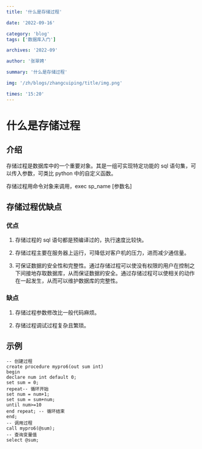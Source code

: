```yaml
---
title: '什么是存储过程'

date: '2022-09-16'

category: 'blog'
tags: ['数据库入门']

archives: '2022-09'

author: '张翠娉'

summary: '什么是存储过程'

img: '/zh/blogs/zhangcuiping/title/img.png'

times: '15:20'
---
```


# 什么是存储过程

## **介绍**

存储过程是数据库中的一个重要对象。其是一组可实现特定功能的 sql 语句集，可以传入参数，可类比 python 中的自定义函数。

存储过程用命令对象来调用，exec sp_name [参数名]

## 存储过程优缺点

### 优点

1. 存储过程的 sql 语句都是预编译过的，执行速度比较快。

2. 存储过程主要在服务器上运行，可降低对客户机的压力，进而减少通信量。

3. 可保证数据的安全性和完整性。通过存储过程可以使没有权限的用户在控制之下间接地存取数据库，从而保证数据的安全。通过存储过程可以使相关的动作在一起发生，从而可以维护数据库的完整性。

### 缺点

1. 存储过程参数修改比一般代码麻烦。

2. 存储过程调试过程复杂且繁琐。

## 示例

```
-- 创建过程
create procedure mypro6(out sum int)
begin
declare num int default 0;
set sum = 0;
repeat-- 循环开始
set num = num+1;
set sum = sum+num;
until num>=10
end repeat; -- 循环结束
end;
-- 调用过程
call mypro6(@sum);
-- 查询变量值
select @sum;
```
